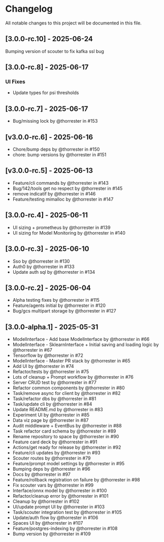 # Changelog

All notable changes to this project will be documented in this file.

## [3.0.0-rc.10] - 2025-06-24

Bumping version of scouter to fix kafka ssl bug

## [3.0.0-rc.8] - 2025-06-17

### UI Fixes

- Update types for psi thresholds

## [3.0.0-rc.7] - 2025-06-17

- Bug/missing lock by @thorrester in #153

## [v3.0.0-rc.6] - 2025-06-16

- Chore/bump deps by @thorrester in #150
- chore: bump versions by @thorrester in #151

## [v3.0.0-rc.5] - 2025-06-13

- Feature/cli commands by @thorrester in #143
- Bug/142/tools get no respect by @thorrester in #145
- remove indicatif by @thorrester in #146
- Feature/testing mimalloc by @thorrester in #147

## [3.0.0-rc.4] - 2025-06-11

- UI sizing + prometheus by @thorrester in #139
- UI sizing for Model Monitoring by @thorrester in #140

## [3.0.0-rc.3] - 2025-06-10

- Sso by @thorrester in #130
- Auth0 by @thorrester in #133
- Update auth sql by @thorrester in #134

## [3.0.0-rc.2] - 2025-06-04

- Alpha testing fixes by @thorrester in #115
- Feature/agents initial by @thorrester in #120
- Bug/gcs multipart storage by @thorrester in #127


## [3.0.0-alpha.1] - 2025-05-31

- ModelInterface - Add base ModelInterface by @thorrester in #66
- ModelInterface - SklearnInterface + Initial saving and loading logic by @thorrester in #67
- Tensorflow by @thorrester in #72
- ModelInterface - Master PR stack by @thorrester in #65
- Add UI by @thorrester in #74
- Refactor/tests by @thorrester in #75
- Lots of cleanup + Prompt workflow by @thorrester in #76
- Server CRUD test by @thorrester in #77
- Refactor common components by @thorrester in #80
- Task/remove async for client by @thorrester in #82
- Task/refactor dbs by @thorrester in #81
- Task/update cli by @thorrester in #84
- Update README.md by @thorrester in #83
- Experiment UI by @thorrester in #85
- Data viz page by @thorrester in #87
- Audit middleware + EventBus by @thorrester in #88
- Task refactor card schema by @thorrester in #89
- Rename repository to space by @thorrester in #90
- Feature card deck by @thorrester in #91
- Actions/get ready for release by @thorrester in #92
- Feature/cli updates by @thorrester in #93
- Scouter routes by @thorrester in #79
- Feature/prompt model settings by @thorrester in #95
- Bumping deps by @thorrester in #96
- Docs by @thorrester in #97
- Feature/rollback registration on failure by @thorrester in #98
- Fix scouter vars by @thorrester in #99
- Interface/onnx model by @thorrester in #100
- Refactor/cleanup error by @thorrester in #101
- Cleanup by @thorrester in #102
- UI/update prompt UI by @thorrester in #103
- Task/scouter integration test by @thorrester in #105
- Update/auth flow by @thorrester in #106
- Spaces UI by @thorrester in #107
- Feature/postgres-indexing by @thorrester in #108
- Bump version by @thorrester in #109